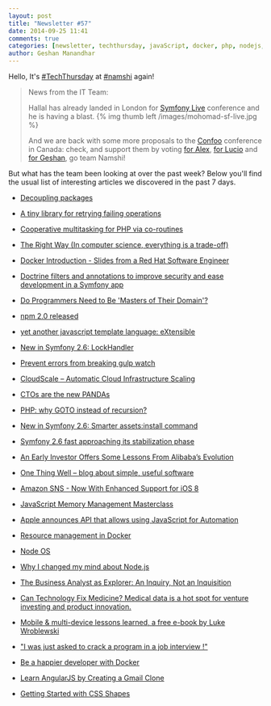 ```yaml
---
layout: post
title: "Newsletter #57"
date: 2014-09-25 11:41
comments: true
categories: [newsletter, techthursday, javaScript, docker, php, nodejs, symfony, gulp]
author: Geshan Manandhar
---
```

Hello, It's [#TechThursday](/blog/categories/techthursday/) at [#namshi](http://namshi.com) again!

> News from the IT Team:
>
>Hallal has already landed in London for [Symfony Live](http://london2014.live.symfony.com) conference and he is having a blast.
>{% img thumb left /images/mohomad-sf-live.jpg %}
>
>And we are back with some more proposals to the [Confoo](http://confoo.ca/en) conference in Canada:
>check, and support them by voting [for Alex]( http://tech.namshi.com/blog/2014/09/22/coding-on-the-edge-at-confoo/),
>[for Lucio](http://tech.namshi.com/blog/2014/09/20/interested-in-the-history-of-nodejs-then-lets-hear-it-from-lucio-at-the-confoo/) and [for Geshan](http://tech.namshi.com/blog/2014/09/20/stop-using-crons-start-listening-to-geshan/), go team Namshi!

But what has the team been looking at over the past week? Below
you'll find the usual list of interesting articles we discovered
in the past 7 days.


* [Decoupling packages](http://mnapoli.fr/decoupling-packages/)

* [A tiny library for retrying failing operations](https://github.com/igorw/retry)

* [Cooperative multitasking for PHP via co-routines](https://github.com/recoilphp/recoil)

* [The Right Way (In computer science, everything is a trade-off)](http://bit.ly/1peew15)
<!-- more -->
* [Docker Introduction - Slides from a Red Hat Software Engineer](http://bit.ly/1rnFojIr)

* [Doctrine filters and annotations to improve security and ease development in a Symfony app](http://bit.ly/1ClG2ly)

* [Do Programmers Need to Be 'Masters of Their Domain'?](http://bit.ly/1ssxTdJ)

* [npm 2.0 released](http://blog.npmjs.org/post/98131109725/npm-2-0-0)

* [yet another javascript template language: eXtensible](https://github.com/kissyteam/xtemplate)

* [New in Symfony 2.6: LockHandler](http://buff.ly/Y8wHhI)

* [Prevent errors from breaking gulp watch](http://buff.ly/1umFydE)

* [CloudScale – Automatic Cloud Infrastructure Scaling](http://buff.ly/1x8bO5r)

* [CTOs are the new PANDAs](http://buff.ly/1v5l3zZ)

* [PHP: why GOTO instead of recursion?](http://buff.ly/1rlSMoL)

* [New in Symfony 2.6: Smarter assets:install command](http://buff.ly/1vcJ6w5)

* [Symfony 2.6 fast approaching its stabilization phase](http://buff.ly/XZAWfx)

* [An Early Investor Offers Some Lessons From Alibaba’s Evolution](http://buff.ly/1mz0prV)

* [One Thing Well – blog about simple, useful software](http://buff.ly/1tNRLGV)

* [Amazon SNS - Now With Enhanced Support for iOS 8](http://buff.ly/1rb7vCE)

* [JavaScript Memory Management Masterclass](http://buff.ly/1mrlPap)

* [Apple announces API that allows using JavaScript for Automation](http://buff.ly/Z2xrpM)

* [Resource management in Docker](http://buff.ly/1rb0NfY)

* [Node OS](http://buff.ly/1tGyWoT)

* [Why I changed my mind about Node.js](http://buff.ly/Z2v5Hq)

* [The Business Analyst as Explorer: An Inquiry, Not an Inquisition](http://blog.enfocussolutions.com/)

* [Can Technology Fix Medicine? Medical data is a hot spot for venture investing and product innovation.](http://www.technologyreview.com/news/529011/can-technology-fix-medicine/)

* [Mobile & multi-device lessons learned, a free e-book by Luke Wroblewski](https://news.layervault.com/stories/33347-pdf-mobile--multidevice--design-lessons--learned-building-polar-by-luke-wroblewski)

* ["I was just asked to crack a program in a job interview !"](http://erenyagdiran.github.io/I-was-just-asked-to-crack-a-program-Part-1/)

* [Be a happier developer with Docker](http://www.youtube.com/watch?v=XCVOxht34Hs)

* [Learn AngularJS by Creating a Gmail Clone](http://www.thinkful.com/learn/angularjs-tutorial-build-a-gmail-clone/Directives-Overview)

* [Getting Started with CSS Shapes](http://www.html5rocks.com/en/tutorials/shapes/getting-started/)